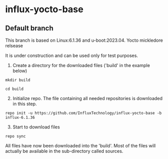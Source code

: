# influx-yocto-base


## Default branch

This branch is based on Linux:6.1.36 and u-boot:2023.04. Yocto mickledore relsease

It is under construction and can be used only for test purposes.

1. Create a directory for the downloaded files ('build' in the example below)

 `mkdir build`

 `cd build`

2. Initialize repo. The file containing all needed repositories is downloaded in this step.

 `repo init -u https://github.com/InfluxTechnology/influx-yocto-base -b influx-6.1.36`

3. Start to download files

 `repo sync`

All files have now been downloaded into the 'build'. Most of the files will actually be available in the sub-directory called sources.
